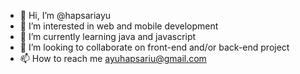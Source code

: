 - 👋 Hi, I’m @hapsariayu
- 👀 I’m interested in web and mobile development
- 🌱 I’m currently learning java and javascript
- 💞️ I’m looking to collaborate on front-end and/or back-end project
- 📫 How to reach me ayuhapsariu@gmail.com

<!---
hapsariayu/hapsariayu is a ✨ special ✨ repository because its `README.md` (this file) appears on your GitHub profile.
You can click the Preview link to take a look at your changes.
--->
